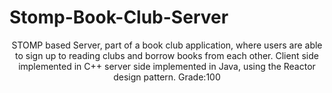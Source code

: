# Stomp-Book-Club-Server

<p align="center">
STOMP based Server, part of a book club application, where users are able to sign up to reading clubs and borrow books from each other. 
Client side implemented in C++
server side implemented in Java, using the Reactor design pattern. 
Grade:100
</p>
